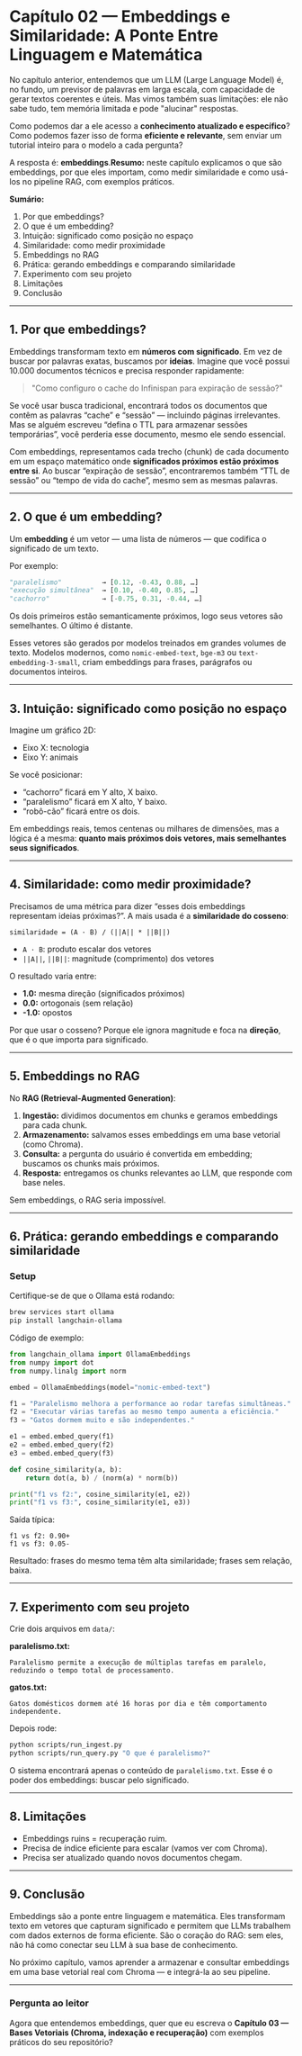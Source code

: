 # Capítulo 02 — Embeddings e Similaridade: A Ponte Entre Linguagem e Matemática

No capítulo anterior, entendemos que um LLM (Large Language Model) é, no fundo, um previsor de palavras em larga escala, com capacidade de gerar textos coerentes e úteis. Mas vimos também suas limitações: ele não sabe tudo, tem memória limitada e pode "alucinar" respostas.

Como podemos dar a ele acesso a **conhecimento atualizado e específico**? Como podemos fazer isso de forma **eficiente e relevante**, sem enviar um tutorial inteiro para o modelo a cada pergunta?

A resposta é: **embeddings**.**Resumo:** neste capítulo explicamos o que são embeddings, por que eles importam, como medir similaridade e como usá-los no pipeline RAG, com exemplos práticos.

**Sumário:**
1. Por que embeddings?
2. O que é um embedding?
3. Intuição: significado como posição no espaço
4. Similaridade: como medir proximidade
5. Embeddings no RAG
6. Prática: gerando embeddings e comparando similaridade
7. Experimento com seu projeto
8. Limitações
9. Conclusão

---

## 1. Por que embeddings?

Embeddings transformam texto em **números com significado**. Em vez de buscar por palavras exatas, buscamos por **ideias**. Imagine que você possui 10.000 documentos técnicos e precisa responder rapidamente:
> "Como configuro o cache do Infinispan para expiração de sessão?"

Se você usar busca tradicional, encontrará todos os documentos que contêm as palavras “cache” e “sessão” — incluindo páginas irrelevantes. Mas se alguém escreveu “defina o TTL para armazenar sessões temporárias”, você perderia esse documento, mesmo ele sendo essencial.

Com embeddings, representamos cada trecho (chunk) de cada documento em um espaço matemático onde **significados próximos estão próximos entre si**. Ao buscar “expiração de sessão”, encontraremos também “TTL de sessão” ou “tempo de vida do cache”, mesmo sem as mesmas palavras.

---

## 2. O que é um embedding?

Um **embedding** é um vetor — uma lista de números — que codifica o significado de um texto.

Por exemplo:

```python
"paralelismo"          → [0.12, -0.43, 0.88, …]
"execução simultânea"  → [0.10, -0.40, 0.85, …]
"cachorro"             → [-0.75, 0.31, -0.44, …]
```

Os dois primeiros estão semanticamente próximos, logo seus vetores são semelhantes. O último é distante.

Esses vetores são gerados por modelos treinados em grandes volumes de texto. Modelos modernos, como `nomic-embed-text`, `bge-m3` ou `text-embedding-3-small`, criam embeddings para frases, parágrafos ou documentos inteiros.

---

## 3. Intuição: significado como posição no espaço

Imagine um gráfico 2D:

- Eixo X: tecnologia
- Eixo Y: animais

Se você posicionar:

- “cachorro” ficará em Y alto, X baixo.
- “paralelismo” ficará em X alto, Y baixo.
- “robô-cão” ficará entre os dois.

Em embeddings reais, temos centenas ou milhares de dimensões, mas a lógica é a mesma: **quanto mais próximos dois vetores, mais semelhantes seus significados**.

---

## 4. Similaridade: como medir proximidade?

Precisamos de uma métrica para dizer “esses dois embeddings representam ideias próximas?”.
A mais usada é a **similaridade do cosseno**:

```
similaridade = (A · B) / (||A|| * ||B||)
```

- `A · B`: produto escalar dos vetores
- `||A||`, `||B||`: magnitude (comprimento) dos vetores

O resultado varia entre:

- **1.0:** mesma direção (significados próximos)
- **0.0:** ortogonais (sem relação)
- **-1.0:** opostos

Por que usar o cosseno? Porque ele ignora magnitude e foca na **direção**, que é o que importa para significado.

---

## 5. Embeddings no RAG

No **RAG (Retrieval-Augmented Generation)**:

1. **Ingestão:** dividimos documentos em chunks e geramos embeddings para cada chunk.
2. **Armazenamento:** salvamos esses embeddings em uma base vetorial (como Chroma).
3. **Consulta:** a pergunta do usuário é convertida em embedding; buscamos os chunks mais próximos.
4. **Resposta:** entregamos os chunks relevantes ao LLM, que responde com base neles.

Sem embeddings, o RAG seria impossível.

---

## 6. Prática: gerando embeddings e comparando similaridade

### Setup

Certifique-se de que o Ollama está rodando:

```bash
brew services start ollama
pip install langchain-ollama
```

Código de exemplo:

```python
from langchain_ollama import OllamaEmbeddings
from numpy import dot
from numpy.linalg import norm

embed = OllamaEmbeddings(model="nomic-embed-text")

f1 = "Paralelismo melhora a performance ao rodar tarefas simultâneas."
f2 = "Executar várias tarefas ao mesmo tempo aumenta a eficiência."
f3 = "Gatos dormem muito e são independentes."

e1 = embed.embed_query(f1)
e2 = embed.embed_query(f2)
e3 = embed.embed_query(f3)

def cosine_similarity(a, b):
    return dot(a, b) / (norm(a) * norm(b))

print("f1 vs f2:", cosine_similarity(e1, e2))
print("f1 vs f3:", cosine_similarity(e1, e3))
```

Saída típica:

```
f1 vs f2: 0.90+
f1 vs f3: 0.05-
```

Resultado: frases do mesmo tema têm alta similaridade; frases sem relação, baixa.

---

## 7. Experimento com seu projeto

Crie dois arquivos em `data/`:

**paralelismo.txt:**
```
Paralelismo permite a execução de múltiplas tarefas em paralelo, reduzindo o tempo total de processamento.
```

**gatos.txt:**
```
Gatos domésticos dormem até 16 horas por dia e têm comportamento independente.
```

Depois rode:

```bash
python scripts/run_ingest.py
python scripts/run_query.py "O que é paralelismo?"
```

O sistema encontrará apenas o conteúdo de `paralelismo.txt`.
Esse é o poder dos embeddings: buscar pelo significado.

---

## 8. Limitações

- Embeddings ruins = recuperação ruim.
- Precisa de índice eficiente para escalar (vamos ver com Chroma).
- Precisa ser atualizado quando novos documentos chegam.

---

## 9. Conclusão

Embeddings são a ponte entre linguagem e matemática. Eles transformam texto em vetores que capturam significado e permitem que LLMs trabalhem com dados externos de forma eficiente. São o coração do RAG: sem eles, não há como conectar seu LLM à sua base de conhecimento.

No próximo capítulo, vamos aprender a armazenar e consultar embeddings em uma base vetorial real com Chroma — e integrá-la ao seu pipeline.

---

### Pergunta ao leitor

Agora que entendemos embeddings, quer que eu escreva o **Capítulo 03 — Bases Vetoriais (Chroma, indexação e recuperação)** com exemplos práticos do seu repositório?